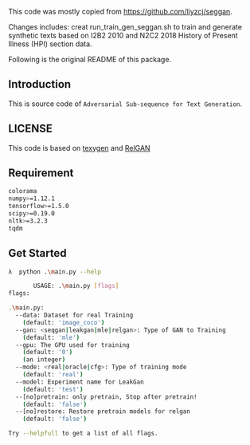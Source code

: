 This code was mostly copied from https://github.com/liyzcj/seggan.

Changes includes: creat run_train_gen_seggan.sh to train and generate synthetic texts based on I2B2 2010 and N2C2 2018 History of Present Illness (HPI) section data.

Following is the original README of this package.


## Introduction

This is source code of ``Adversarial Sub-sequence for Text Generation``.

## LICENSE

This code is based on [texygen](https://github.com/geek-ai/Texygen) and [RelGAN](https://github.com/weilinie/RelGAN)

## Requirement

```bash
colorama
numpy>=1.12.1
tensorflow>=1.5.0
scipy>=0.19.0
nltk>=3.2.3
tqdm
```

## Get Started

```bash
λ  python .\main.py --help

       USAGE: .\main.py [flags]
flags:

.\main.py:
  --data: Dataset for real Training
    (default: 'image_coco')
  --gan: <seqgan|leakgan|mle|relgan>: Type of GAN to Training
    (default: 'mle')
  --gpu: The GPU used for training
    (default: '0')
    (an integer)
  --mode: <real|oracle|cfg>: Type of training mode
    (default: 'real')
  --model: Experiment name for LeakGan
    (default: 'test')
  --[no]pretrain: only pretrain, Stop after pretrain!
    (default: 'false')
  --[no]restore: Restore pretrain models for relgan
    (default: 'false')

Try --helpfull to get a list of all flags.
```
